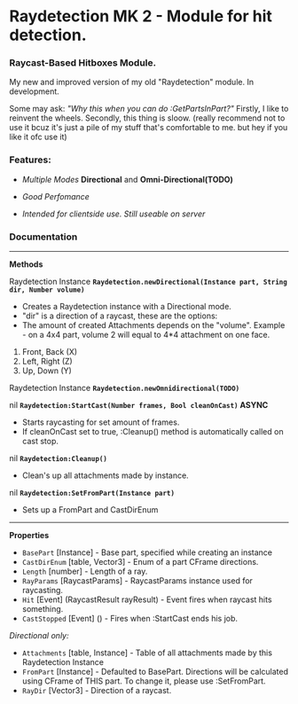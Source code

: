 # Raydetection MK 2 - Module for hit detection.
### **Raycast-Based Hitboxes Module.**
My new and improved version of my old "Raydetection" module.  In development.

Some may ask: *"Why this when you can do :GetPartsInPart?"* 
Firstly, I like to reinvent the wheels. Secondly, this thing is sloow.
(really recommend not to use it bcuz it's just a pile of my stuff that's comfortable to me. but hey if you like it ofc use it)

### Features:

 - *Multiple Modes*
     **Directional** and **Omni-Directional(TODO)**
     
 - *Good Perfomance*
 - *Intended for clientside use. Still useable on server*

 ### Documentation
 ---
**Methods**

Raydetection Instance **`Raydetection.newDirectional(Instance part, String dir, Number volume)`**
 - Creates a Raydetection instance with a Directional mode. 
 - "dir" is a direction of a raycast, these are the options:
 - The amount of created Attachments depends on the "volume". Example - on a 4x4 part, volume 2 will equal to 4*4 attachment on one face.
1. Front, Back (X)
2. Left, Right (Z)
3. Up, Down (Y)

Raydetection Instance **`Raydetection.newOmnidirectional(TODO)`**

nil **`Raydetection:StartCast(Number frames, Bool cleanOnCast)` ASYNC** 
- Starts raycasting for set amount of frames. 
- If cleanOnCast set to true, :Cleanup() method is automatically called on cast stop.

 nil **`Raydetection:Cleanup()`**
 - Clean's up all attachments made by instance.

  nil **`Raydetection:SetFromPart(Instance part)`**
 - Sets up a FromPart and CastDirEnum

---
**Properties**

- `BasePart` [Instance] - Base part, specified while creating an instance
 - `CastDirEnum` [table, Vector3] - Enum of a part CFrame directions.
 - `Length` [number] - Length of a ray.
 - `RayParams` [RaycastParams] - RaycastParams instance used for raycasting.
 - `Hit` [Event] (RaycastResult rayResult) - Event fires when raycast hits something.
 - `CastStopped` [Event] () - Fires when :StartCast ends his job.
 
 *Directional only:*
 - `Attachments` [table, Instance] - Table of all attachments made by this Raydetection Instance
 - `FromPart` [Instance] - Defaulted to BasePart. Directions will be calculated using CFrame of THIS part. To change it, please use :SetFromPart.
 - `RayDir` [Vector3] - Direction of a raycast.

